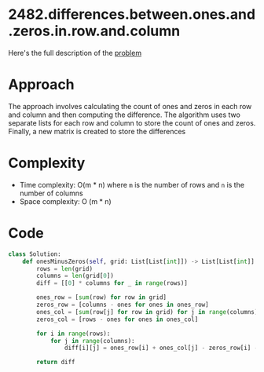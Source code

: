 # 2482.differences.between.ones.and.zeros.in.row.and.column

Here's the full description of the [problem](https://leetcode.com/problems/difference-between-ones-and-zeros-in-row-and-column/description/?envType=daily-question&envId=2023-12-14)

# Approach

The approach involves calculating the count of ones and zeros in each row and column and then computing the difference. The algorithm uses two separate lists for each row and column to store the count of ones and zeros. Finally, a new matrix is created to store the differences

# Complexity

- Time complexity: O(m * n) where `m` is the number of rows and `n` is the number of columns
- Space complexity: O (m * n)

# Code

```Python 
class Solution:
    def onesMinusZeros(self, grid: List[List[int]]) -> List[List[int]]:
        rows = len(grid)
        columns = len(grid[0])
        diff = [[0] * columns for _ in range(rows)]

        ones_row = [sum(row) for row in grid]
        zeros_row = [columns - ones for ones in ones_row]
        ones_col = [sum(row[j] for row in grid) for j in range(columns)]
        zeros_col = [rows - ones for ones in ones_col]

        for i in range(rows):
            for j in range(columns):
                diff[i][j] = ones_row[i] + ones_col[j] - zeros_row[i] - zeros_col[j]

        return diff
```